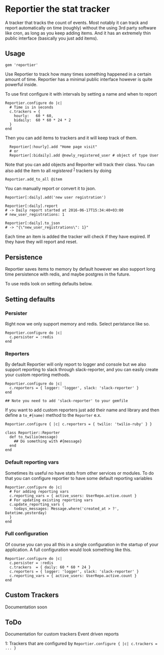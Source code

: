 # Reportier the stat tracker

A tracker that tracks the count of events. Most notably it can track and report automatically
on time (roughly) without the  using 3rd party software like cron, as long as you keep adding items.
And it has an extremely thin public interface (basically you just add items).

## Usage

`gem 'reportier'`

Use Reportier to track how many times something happened in a certain amount of time.
Reportier has a minimal public interface however is quite powerful inside.

To use first configure it with intervals by setting a name and when to report

```
Reportier.configure do |c|
  # Time is in seconds
  c.trackers = {
    hourly:   60 * 60,
    bidaily:  60 * 60 * 24 * 2
  }
end
```

Then you can add items to trackers and it will keep track of them.

```
  Reportier[:hourly].add "Home page visit"
  # or
  Reportier[:bidaily].add @newly_registered_user # object of type User
```

Note that you can add objects and Reporiter will track their class.
You can also add the item to all *registered* <sup>[1](#myfootnote1)</sup> trackers by doing 

```
Reportier.add_to_all @item
```

You can manually report or convert it to json.

```
Reportier[:daily].add('new user registration')

Reportier[:daily].report
# -> Daily report started at 2016-06-17T15:34:40+03:00
# new_user_registrations: 1

Reportier[:daily].to_json 
# -> "{\"new_user_registrations\": 1}"
```

Each time an item is added the tracker will check if they have expired.
If they have they will report and reset.

## Persistence

Reportier saves items to memory by default however we also support long time 
persistence with redis, and maybe postgres in the future.

To use redis look on setting defaults below.

## Setting defaults

### Persister
Right now we only support memory and redis.
Select peristance like so.

```
Reportier.configure do |c|
  c.persister = :redis
end
```

### Reporters

By default Reportier will only report to logger and console
but we also support reporting to slack through slack-reporter,
and you can easily create your custom reporting methods.

```
Reportier.configure do |c|
  c.reporters = { logger: 'logger', slack: 'slack-reporter' }
end

## Note you need to add 'slack-reporter' to your gemfile
```

If you want to add custom reporters just add their name and library and then define a `to_#{name)` method to the `Reporter`
e.x.

```
Reportier.configure { |c| c.reporters = { twilio: 'twilio-ruby' } }

class Reportier::Reporter
  def to_twilio(message)
    ## Do something with #{message}
  end
end
```

### Default reporting vars

Sometimes its useful no have stats from other services or modules.
To do that you can configure reportier to have some default reporting variables

``` 
Reportier.configure do |c|
  # For adding reporting vars
  c.reporting_vars = { active_users: UserRepo.active.count }
  # For updating existing reporting vars
  c.update_reporting_vars {
    todays_messages: Message.where('created_at > ?', Datetime.yesterday)
  }
end
```

### Full configuration

Of course you can you all this in a single configuration in the startup of your
application. A full configuration would look something like this.

```
Reportier.configure do |c|
  c.persister = :redis
  c.trackers  = { daily: 60 * 60 * 24 }
  c.reporters = { logger: 'logger', slack: 'slack-reporter' }
  c.reporting_vars = { active_users: UserRepo.active.count }
end
```

## Custom Trackers
Documentation soon


## ToDo
Documentation for custom trackers
Event driven reports

<a name="myfootnote1">1</a>:  Trackers that are configured by `Reportier.configure { |c| c.trackers = ... }`
